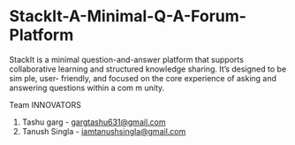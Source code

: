 # StackIt-A-Minimal-Q-A-Forum-Platform
StackIt is a minimal question-and-answer platform that supports collaborative learning and structured knowledge sharing. It’s designed to be sim ple, user- friendly, and focused on the core experience of asking and answering questions within a com m unity.



Team INNOVATORS
1. Tashu garg - gargtashu631@gmail.com
2. Tanush Singla - iamtanushsingla@gmail.com
